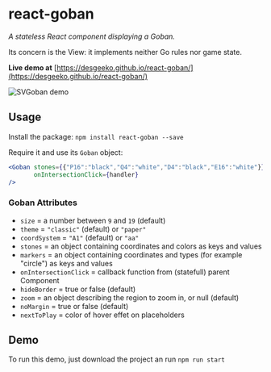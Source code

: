 # react-goban

*A stateless React component displaying a Goban.*

Its concern is the View: it implements neither Go rules nor game state.

**Live demo at** [https://desgeeko.github.io/react-goban/](https://desgeeko.github.io/react-goban/)

![SVGoban demo](demo/demo.png)

## Usage

Install the package: `npm install react-goban --save`

Require it and use its `Goban` object:

```jsx
<Goban stones={{"P16":"black","Q4":"white","D4":"black","E16":"white"}}
       onIntersectionClick={handler}
/>
```

### Goban Attributes
* `size` = a number between `9` and `19` (default)
* `theme` = `"classic"` (default) or `"paper"`
* `coordSystem` = `"A1"` (default) or `"aa"`
* `stones` = an object containing coordinates and colors as keys and values
* `markers` = an object containing coordinates and types (for example "circle") as keys and values
* `onIntersectionClick` = callback function from (statefull) parent Component
* `hideBorder` = true or false (default)
* `zoom` = an object describing the region to zoom in, or null (default)
* `noMargin` = true or false (default)
* `nextToPlay` = color of hover effet on placeholders

## Demo

To run this demo, just download the project an run ```npm run start```
